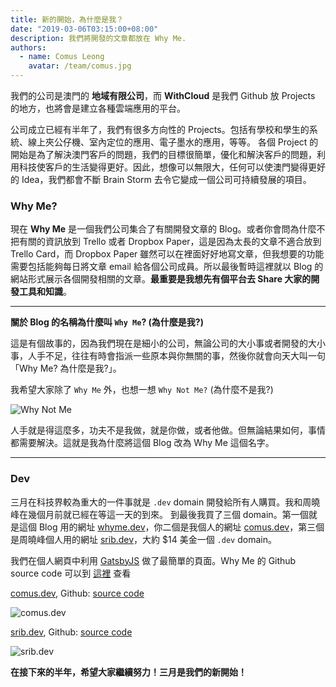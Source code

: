 ```yaml
---
title: 新的開始，為什麼是我？
date: "2019-03-06T03:15:00+08:00"
description: 我們將開發的文章都放在 Why Me.
authors:
  - name: Comus Leong
    avatar: /team/comus.jpg
---
```


我們的公司是澳門的 **地域有限公司**，而 **WithCloud** 是我們 Github 放 Projects 的地方，也將會是建立各種雲端應用的平台。

公司成立已經有半年了，我們有很多方向性的 Projects。包括有學校和學生的系統、線上夾公仔機、室內定位的應用、電子墨水的應用，等等。 各個 Project 的開始是為了解決澳門客戶的問題，我們的目標很簡單，優化和解決客戶的問題，利用科技使客戶的生活變得更好。因此，想像可以無限大，任何可以使澳門變得更好的 Idea，我們都會不斷 Brain Storm 去令它變成一個公司可持續發展的項目。

### Why Me?

現在 **Why Me** 是一個我們公司集合了有關開發文章的 Blog。或者你會問為什麼不把有關的資訊放到 Trello 或者 Dropbox Paper，這是因為太長的文章不適合放到 Trello Card，而 Dropbox Paper 雖然可以在裡面好好地寫文章，但我想要的功能需要包括能夠每日將文章 email 給各個公司成員。所以最後暫時這裡就以 Blog 的網站形式展示各個開發相關的文章。**最重要是我想先有個平台去 Share 大家的開發工具和知識**。

---

**關於 Blog 的名稱為什麼叫 `Why Me`? (為什麼是我?)**

這是有個故事的，因為我們現在是細小的公司，無論公司的大小事或者開發的大小事，人手不足，往往有時會指派一些原本與你無關的事，然後你就會向天大叫一句 「Why Me? 為什麼是我?」。

我希望大家除了 `Why Me` 外，也想一想 `Why Not Me?` (為什麼不是我?)

![Why Not Me](./whynotme.png)

人手就是得這麼多，功夫不是我做，就是你做，或者他做。但無論結果如何，事情都需要解決。這就是我為什麼將這個 Blog 改為 Why Me 這個名字。

---

### Dev

三月在科技界較為重大的一件事就是 `.dev` domain 開發給所有人購買。我和周曉峰在幾個月前就已經在等這一天的到來。
到最後我買了三個 domain。第一個就是這個 Blog 用的網址 [whyme.dev](https://whyme.dev)，你二個是我個人的網址 [comus.dev](https://comus.dev)，第三個是周曉峰個人用的網址 [srib.dev](https://srib.dev)，大約 $14 美金一個 `.dev` domain。

我們在個人網頁中利用 [GatsbyJS](https://www.gatsbyjs.org/) 做了最簡單的頁面。Why Me 的 Github source code 可以到 [這裡](https://github.com/withcloud/whyme.dev) 查看

[comus.dev](https://comus.dev), Github: [source code](https://github.com/comus/comus.dev)

![comus.dev](./comus.png)

[srib.dev](https://srib.dev), Github: [source code](https://github.com/srib1997/sribblogger.github.io)

![srib.dev](./srib.png)

**在接下來的半年，希望大家繼續努力！三月是我們的新開始！**
